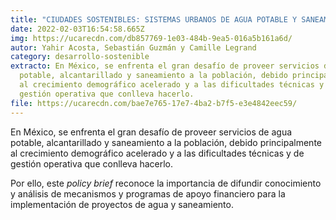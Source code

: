 ```yaml
---
title: "CIUDADES SOSTENIBLES: SISTEMAS URBANOS DE AGUA POTABLE Y SANEAMIENTO"
date: 2022-02-03T16:54:58.665Z
img: https://ucarecdn.com/db857769-1e03-484b-9ea5-016a5b161a6d/
autor: Yahir Acosta, Sebastián Guzmán y Camille Legrand
category: desarrollo-sostenible
extracto: En México, se enfrenta el gran desafío de proveer servicios de agua
  potable, alcantarillado y saneamiento a la población, debido principalmente
  al crecimiento demográfico acelerado y a las dificultades técnicas y de
  gestión operativa que conlleva hacerlo.
file: https://ucarecdn.com/bae7e765-17e7-4ba2-b7f5-e3e4842eec59/
---
```

<!--StartFragment-->

En México, se enfrenta el gran desafío de proveer servicios de agua potable, alcantarillado y saneamiento a la población, debido principalmente al crecimiento demográfico acelerado y a las dificultades técnicas y de gestión operativa que conlleva hacerlo.

Por ello, este *policy brief* reconoce la importancia de difundir conocimiento y análisis de mecanismos y programas de apoyo financiero para la implementación de proyectos de agua y saneamiento.

<!--EndFragment-->
